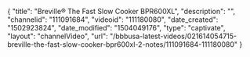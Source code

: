 {
    "title": "Breville&reg; The Fast Slow Cooker BPR600XL",
    "description": "",
    "channelid": "111091684",
    "videoid": "111180080",
    "date_created": "1502923824",
    "date_modified": "1504049176",
    "type": "captivate",
    "layout": "channelVideo",
    "url": "\/bbbusa-latest-videos\/021614054715-breville-the-fast-slow-cooker-bpr600xl-2-notes\/111091684-111180080"
}